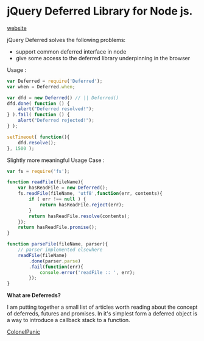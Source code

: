 jQuery Deferred Library for Node js.
===========
[website](http://webspinner.github.com/Deferred)

jQuery Deferred solves the following problems:

* support common deferred interface in node
* give some access to the deferred library underpinning in the browser

Usage :

```javascript
var Deferred = require('Deferred');
var when = Deferred.when;

var dfd = new Deferred() // || Deferred()
dfd.done( function () {
	alert("Deferred resolved!");
} ).fail( function () {
	alert("Deferred rejected!");
} );

setTimeout( function(){
	dfd.resolve();
}, 1500 );
```

Slightly more meaningful Usage Case :

```javascript
var fs = require('fs');

function readFile(fileName){
	var hasReadFile = new Deferred();
	fs.readFile(fileName, 'utf8',function(err, contents){
		if ( err !== null ) {
			return hasReadFile.reject(err);
		}
		return hasReadFile.resolve(contents);
	});
	return hasReadFile.promise();
}

function parseFile(fileName, parser){
	// parser implemented elsewhere
	readFile(fileName)
		.done(parser.parse)
		.fail(function(err){
			console.error('readFile :: ', err);
		});
}
```

**What are Deferreds?**

I am putting together a small list of articles worth reading about the concept of deferreds, futures and promises. In it's simplest form a deferred object is a way to introduce a callback stack to a function.

[ColonelPanic](http://colonelpanic.net/2011/11/jquery-deferred-objects/)
